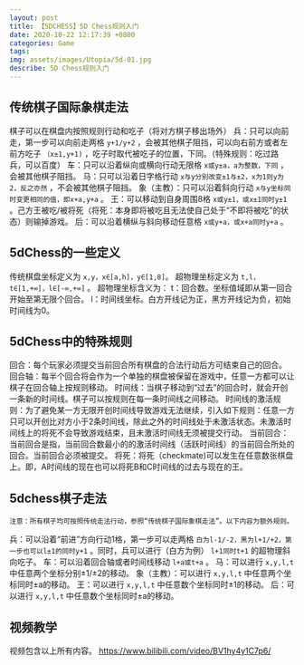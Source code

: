 ```yaml
---
layout: post
title: 【5DCHESS】5D Chess规则入门
date: 2020-10-22 12:17:39 +0800
categories: Game
tags: 
img: assets/images/Utopia/5d-01.jpg
describe: 5D Chess规则入门
---
```


## 传统棋子国际象棋走法
棋子可以在棋盘内按照规则行动和吃子（将对方棋子移出场外）
兵：只可以向前走，第一步可以向前走两格 `y+1/y+2` ，会被其他棋子阻挡，可以向右前方或者左前方吃子 `（x±1,y+1)` ，吃子时取代被吃子的位置，下同。（特殊规则：吃过路兵，可以百度）
车：只可以沿着纵向或横向行动无限格 `x或y±a，a为整数，下同` ，会被其他棋子阻挡。
马：只可以沿着日字格行动 `x与y分别改变±1与±2，x为1则y为2，反之亦然` ，不会被其他棋子阻挡。
象（主教）：只可以沿着斜向行动 `x与y坐标同时变更相同的值，即x+a,y+a` 。
王：可以移动到自身周围8格 `x或y±1，或x±1同时y±1` 。己方王被吃/被将死（将死：本身即将被吃且无法使自己处于“不即将被吃”的状态）则输掉游戏。
后：可以沿着横纵与斜向移动任意格 `x或y+a，或x+a同时y+a` 。
## 5dChess的一些定义
传统棋盘坐标定义为 `x,y，x∈[a,h]，y∈[1,8]`。
超物理坐标定义为 `t,l，t∈[1,+∞]，l∈[-∞,+∞]` 。
超物理坐标含义为：
t：回合数。坐标值域即从第一回合开始至第无限个回合。
l：时间线坐标。白方开线记为正，黑方开线记为负，初始时间线为0。
## 5dChess中的特殊规则
回合：每个玩家必须提交当前回合所有棋盘的合法行动后方可结束自己的回合。
回合轴：每半个回合将会作为一个单独的棋盘被保留在游戏中，任意一方都可以让棋子在回合轴上按规则移动。
时间线：当棋子移动到“过去”的回合时，就会开创一条新的时间线。棋子可以按规则在每一条时间线之间移动。
时间线的激活规则：为了避免某一方无限开创时间线导致游戏无法继续，引入如下规则：任意一方只可以开创比对方小于2条时间线，除此之外的时间线处于未激活状态。未激活时间线上的将死不会导致游戏结束，且未激活时间线无须被提交行动。
当前回合：当前回合是指，当前回合数最小的的激活时间线（活跃时间线）的当前回合所处的回合。当前回合必须被提交。
将死：将死（checkmate)可以发生在任意数张棋盘上。即，A时间线的现在也可以将死B和C时间线的过去与现在的王。
## 5dchess棋子走法
	注意：所有棋子均可按照传统走法行动，参照“传统棋子国际象棋走法”。以下内容为额外规则。
兵：可以沿着“前进”方向行动1格，第一步可以走两格 `白为l-1/-2，黑为l+1/+2，第一步也可以l±1的同时y+1` 。同时，兵可以进行（白方为例） `l+1同时t+1` 的超物理斜向吃子。
车：可以沿着回合轴或者时间线移动 `l+a或t+a` 。
马：可以进行 `x,y,l,t` 中任意两个坐标分别±1/±2的移动。
象（主教）：可以进行 `x,y,l,t` 中任意两个坐标同时±a的移动。
王：可以进行 `x,y,l,t` 中任意数个坐标同时±1的移动。
后：可以进行 `x,y,l,t` 中任意数个坐标同时±a的移动。
## 视频教学
视频包含以上所有内容。
https://www.bilibili.com/video/BV1hy4y1C7p6/